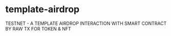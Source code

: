 # template-airdrop
TESTNET - A TEMPLATE AIRDROP INTERACTION WITH SMART CONTRACT BY RAW TX FOR TOKEN &amp; NFT
